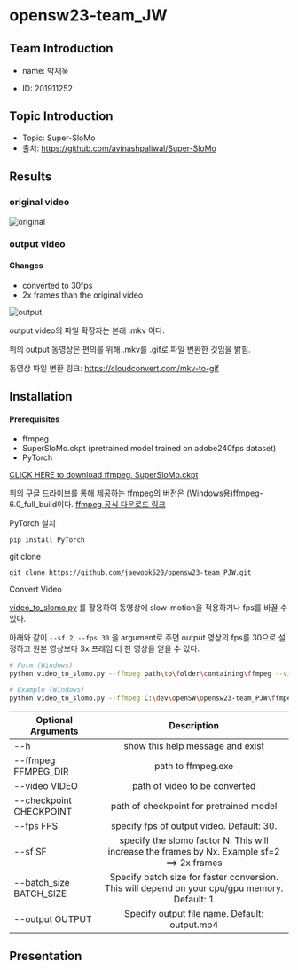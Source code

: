 # opensw23-team_JW

## Team Introduction

- name: 박재욱

- ID: 201911252

## Topic Introduction

- Topic: Super-SloMo
- 출처: https://github.com/avinashpaliwal/Super-SloMo

## Results

### original video
![original](https://github.com/jaewook520/opensw23-team_PJW/assets/127181246/da4ec5f2-13ba-496d-b031-ac1e61ed6fb2)

### output video
#### Changes

- converted to 30fps
- 2x frames than the original video

![output](https://github.com/jaewook520/opensw23-team_PJW/assets/127181246/a3730f3e-9c53-4125-952e-75502c033f0d)

output video의 파일 확장자는 본래 .mkv 이다.

위의 output 동영상은 편의를 위해 .mkv를 .gif로 파일 변환한 것임을 밝힘.

동영상 파일 변환 링크: https://cloudconvert.com/mkv-to-gif

## Installation

#### Prerequisites
- ffmpeg
- SuperSloMo.ckpt (pretrained model trained on adobe240fps dataset)
- PyTorch

[CLICK HERE to download ffmpeg, SuperSloMo.ckpt](https://drive.google.com/drive/folders/1jmkBRSMIKqVE3b6zSCb4pn4ZT5Mn63Nu?usp=drive_link)

위의 구글 드라이브를 통해 제공하는 ffmpeg의 버전은 (Windows용)ffmpeg-6.0_full_build이다. [ffmpeg 공식 다운로드 링크](https://www.ffmpeg.org/download.html)

PyTorch 설치
```
pip install PyTorch
```

git clone
```
git clone https://github.com/jaewook520/opensw23-team_PJW.git
```

Convert Video

[video_to_slomo.py](video_to_slomo.py) 를 활용하여 동영상에 slow-motion을 적용하거나 fps를 바꿀 수 있다.

아래와 같이 `--sf 2`, `--fps 30` 을 argument로 주면 output 영상의 fps를 30으로 설정하고 원본 영상보다 3x 프레임 더 한 영상을 얻을 수 있다.

```bash
# Form (Windows)
python video_to_slomo.py --ffmpeg path\to\folder\containing\ffmpeg --video path\to\video.mp4 --sf N --checkpoint path\to\checkpoint.ckpt --fps M --output path\to\output.mkv

# Example (Windows)
python video_to_slomo.py --ffmpeg C:\dev\openSW\opensw23-team_PJW\ffmpeg-6.0-full_build\bin --video C:\dev\openSW\opensw23-team_PJW\misc\original.gif --sf 2 --checkpoint C:\dev\openSW\opensw23-team_PJW\checkpoint\SuperSloMo.ckpt --fps 30 --output output.mp4
```

| Optional Arguments | Description | 
|------|:-----:|
| --h | show this help message and exist |
| --ffmpeg FFMPEG_DIR | path to ffmpeg.exe | 
| --video VIDEO | path of video to be converted |
| --checkpoint CHECKPOINT | path of checkpoint for pretrained model | 
| --fps FPS | specify fps of output video. Default: 30. |
| --sf SF | specify the slomo factor N. This will increase the frames by Nx. Example sf=2 ==> 2x frames |
| --batch_size BATCH_SIZE | Specify batch size for faster conversion. This will depend on your cpu/gpu memory. Default: 1 |
| --output OUTPUT | Specify output file name. Default: output.mp4 |


## Presentation
